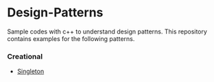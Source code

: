 # Design-Patterns
Sample codes with c++ to understand design patterns. 
This repository contains examples for the following patterns.

### Creational
- [Singleton](src/singleton/README.md)
